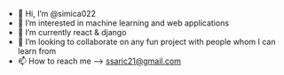 - 👋 Hi, I’m @simica022
- 👀 I’m interested in machine learning and web applications
- 🌱 I’m currently react & django
- 💞️ I’m looking to collaborate on any fun project with people whom I can learn from
- 📫 How to reach me --> ssaric21@gmail.com

<!---
simica022/simica022 is a ✨ special ✨ repository because its `README.md` (this file) appears on your GitHub profile.
You can click the Preview link to take a look at your changes.
--->
